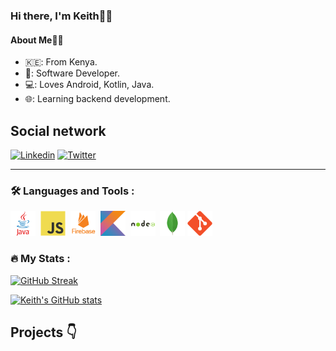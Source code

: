 ### Hi there, I'm Keith🙋‍♂️

#### About Me🤷‍♂️

* 🇰🇪: From Kenya.
* 📱: Software Developer.
* 💻: Loves Android, Kotlin, Java.
* 🌐: Learning backend development.

## Social network

[![Linkedin](https://img.shields.io/badge/LinkedIn-blue.svg?style=for-the-badge&logo=linkedin)](https://www.linkedin.com/in/keith-omware-989086189/)
[![Twitter](https://img.shields.io/badge/Twitter-blue.svg?style=for-the-badge&logo=twitter)](https://twitter.com/KeithOmware)

---
### :hammer_and_wrench: Languages and Tools :

<div>
  <img src="https://github.com/devicons/devicon/blob/master/icons/java/java-original-wordmark.svg" title="Java" alt="Java" width="40" height="40"/>&nbsp;
  <img src="https://github.com/devicons/devicon/blob/master/icons/javascript/javascript-original.svg" title="JavaScript" alt="JavaScript" width="40" height="40"/>&nbsp;
  <img src="https://github.com/devicons/devicon/blob/master/icons/firebase/firebase-plain-wordmark.svg" title="Firebase" alt="Firebase" width="40" height="40"/>&nbsp;
  <img src="https://github.com/devicons/devicon/blob/master/icons/kotlin/kotlin-original.svg" title="Kotlin" alt="Firebase" width="40" height="40"/>&nbsp;
  <img src="https://github.com/devicons/devicon/blob/master/icons/nodejs/nodejs-original-wordmark.svg" title="NodeJS" alt="NodeJS" width="40" height="40"/>&nbsp;
  <img src="https://github.com/devicons/devicon/blob/master/icons/mongodb/mongodb-original.svg" title="MongoDB" **alt="MongoDB" width="40" height="40"/>
  <img src="https://github.com/devicons/devicon/blob/master/icons/git/git-original.svg" title="Git" **alt="Git" width="40" height="40"/>
</div>

### :fire: My Stats :

[![GitHub Streak](https://github-readme-streak-stats.herokuapp.com?user=omware&theme=radical)](https://git.io/streak-stats)

[![Keith's GitHub stats](https://github-readme-stats.vercel.app/api?username=omware&show_icons=true&theme=radical)](https://github.com/Omware/github-readme-stats)


## Projects 👇
